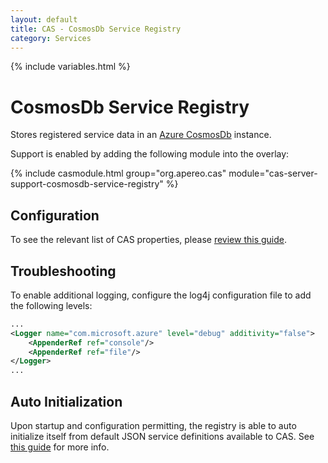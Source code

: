```yaml
---
layout: default
title: CAS - CosmosDb Service Registry
category: Services
---
```


{% include variables.html %}

# CosmosDb Service Registry

Stores registered service data in an [Azure CosmosDb](https://docs.microsoft.com/en-us/azure/cosmos-db/introduction) instance.

Support is enabled by adding the following module into the overlay:

{% include casmodule.html group="org.apereo.cas" module="cas-server-support-cosmosdb-service-registry" %}

## Configuration

To see the relevant list of CAS properties, please [review this guide](../configuration/Configuration-Properties.html#cosmosdb-service-registry).

## Troubleshooting

To enable additional logging, configure the log4j configuration file to add the following levels:

```xml
...
<Logger name="com.microsoft.azure" level="debug" additivity="false">
    <AppenderRef ref="console"/>
    <AppenderRef ref="file"/>
</Logger>
...
```


## Auto Initialization

Upon startup and configuration permitting, the registry is able to auto initialize itself from default JSON service definitions available to CAS. See [this guide](AutoInitialization-Service-Management.html) for more info.
